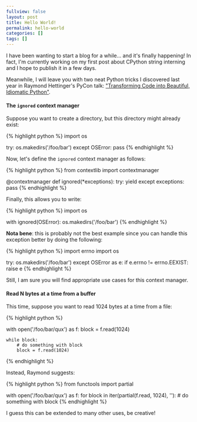 ```yaml
---
fullview: false
layout: post
title: Hello World!
permalink: hello-world
categories: []
tags: []
---
```


I have been wanting to start a blog for a while... and it's finally happening! In fact, I'm currently working on my first post about CPython string interning and I hope to publish it in a few days.

Meanwhile, I will leave you with two neat Python tricks I discovered last year in Raymond Hettinger's PyCon talk: ["Transforming Code into Beautiful, Idiomatic Python"](https://www.youtube.com/watch?v=OSGv2VnC0go).

<!--more-->

#### The `ignored` context manager

Suppose you want to create a directory, but this directory might already exist:

{% highlight python %}
import os

try:
    os.makedirs('/foo/bar')
except OSError:
    pass
{% endhighlight %}

Now, let's define the `ignored` context manager as follows:

{% highlight python %}
from contextlib import contextmanager

@contextmanager
def ignored(*exceptions):
    try:
        yield
    except exceptions:
        pass
{% endhighlight %}

Finally, this allows you to write:

{% highlight python %}
import os

with ignored(OSError):
    os.makedirs('/foo/bar')
{% endhighlight %}

__Nota bene__: this is probably not the best example since you can handle this exception better by doing the following:

{% highlight python %}
import errno
import os

try:
    os.makedirs('/foo/bar')
except OSError as e:
    if e.errno != errno.EEXIST:
        raise e
{% endhighlight %}

Still, I am sure you will find appropriate use cases for this context manager.

#### Read N bytes at a time from a buffer

This time, suppose you want to read 1024 bytes at a time from a file:

{% highlight python %}

with open('/foo/bar/qux') as f:
    block = f.read(1024)
    
    while block:
        # do something with block
        block = f.read(1024)
{% endhighlight %}

Instead, Raymond suggests:

{% highlight python %}
from functools import partial

with open('/foo/bar/qux') as f:
    for block in iter(partial(f.read, 1024), ''):
        # do something with block
{% endhighlight %}

I guess this can be extended to many other uses, be creative!
